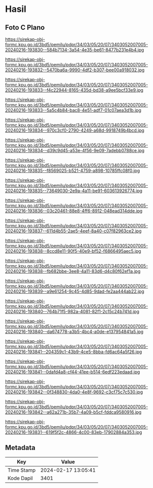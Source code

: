 # Hasil

## Foto C Plano

https://sirekap-obj-formc.kpu.go.id/3bd5/pemilu/pdpr/34/03/05/20/07/3403052007005-20240216-193830--584b7134-3a54-4e35-be61-8477b231e4b4.jpg

https://sirekap-obj-formc.kpu.go.id/3bd5/pemilu/pdpr/34/03/05/20/07/3403052007005-20240216-193832--5470ba6a-9990-4df2-b307-bee00a918032.jpg

https://sirekap-obj-formc.kpu.go.id/3bd5/pemilu/pdpr/34/03/05/20/07/3403052007005-20240216-193833--f4c22944-8165-435d-bd38-a9ee5bcf33e9.jpg

https://sirekap-obj-formc.kpu.go.id/3bd5/pemilu/pdpr/34/03/05/20/07/3403052007005-20240216-193833--5a5c4b84-bac8-4e51-adf7-01c07aea3d1b.jpg

https://sirekap-obj-formc.kpu.go.id/3bd5/pemilu/pdpr/34/03/05/20/07/3403052007005-20240216-193834--970c3cf0-2790-4249-a68d-9918749b4bcd.jpg

https://sirekap-obj-formc.kpu.go.id/3bd5/pemilu/pdpr/34/03/05/20/07/3403052007005-20240216-193834--d39c9d45-a53e-4f56-9e09-7adebb0788ce.jpg

https://sirekap-obj-formc.kpu.go.id/3bd5/pemilu/pdpr/34/03/05/20/07/3403052007005-20240216-193835--f8569025-b521-4759-a898-10785ffc08f0.jpg

https://sirekap-obj-formc.kpu.go.id/3bd5/pemilu/pdpr/34/03/05/20/07/3403052007005-20240216-193835--73649030-2e9a-4a11-be91-603613926774.jpg

https://sirekap-obj-formc.kpu.go.id/3bd5/pemilu/pdpr/34/03/05/20/07/3403052007005-20240216-193836--03c20461-88e8-4ff6-8912-048ead314dde.jpg

https://sirekap-obj-formc.kpu.go.id/3bd5/pemilu/pdpr/34/03/05/20/07/3403052007005-20240216-193837--611d4b55-2ae5-4eef-8a40-c07f82963ce2.jpg

https://sirekap-obj-formc.kpu.go.id/3bd5/pemilu/pdpr/34/03/05/20/07/3403052007005-20240216-193838--8ccd8e11-90f5-40e9-bf52-f6866495aec5.jpg

https://sirekap-obj-formc.kpu.go.id/3bd5/pemilu/pdpr/34/03/05/20/07/3403052007005-20240216-193838--fb682bbe-3ee8-4a11-83d6-d4c80f62ef1a.jpg

https://sirekap-obj-formc.kpu.go.id/3bd5/pemilu/pdpr/34/03/05/20/07/3403052007005-20240216-193839--a9e61254-9c45-4d85-9dad-fe2aa444ab22.jpg

https://sirekap-obj-formc.kpu.go.id/3bd5/pemilu/pdpr/34/03/05/20/07/3403052007005-20240216-193840--764b71f5-982a-4081-82f1-2c15c24b741d.jpg

https://sirekap-obj-formc.kpu.go.id/3bd5/pemilu/pdpr/34/03/05/20/07/3403052007005-20240216-193840--da674778-a3b5-4bc4-a0de-e137954841a5.jpg

https://sirekap-obj-formc.kpu.go.id/3bd5/pemilu/pdpr/34/03/05/20/07/3403052007005-20240216-193841--204359c1-43b9-4ce5-8bba-fd6ac64a5f26.jpg

https://sirekap-obj-formc.kpu.go.id/3bd5/pemilu/pdpr/34/03/05/20/07/3403052007005-20240216-193841--0dafd4a8-cf44-41ee-b514-6edf223edaad.jpg

https://sirekap-obj-formc.kpu.go.id/3bd5/pemilu/pdpr/34/03/05/20/07/3403052007005-20240216-193842--0f348830-4da0-4e8f-9692-c3cf75c7c530.jpg

https://sirekap-obj-formc.kpu.go.id/3bd5/pemilu/pdpr/34/03/05/20/07/3403052007005-20240216-193842--a62a271b-35b7-4a09-b5cf-fddca9580916.jpg

https://sirekap-obj-formc.kpu.go.id/3bd5/pemilu/pdpr/34/03/05/20/07/3403052007005-20240216-193831--619f5f2c-4866-4c00-83eb-17902884a353.jpg


## Metadata

| Key        | Value               |
| ---------- | ------------------- |
| Time Stamp | 2024-02-17 13:05:41 |
| Kode Dapil | 3401                |



